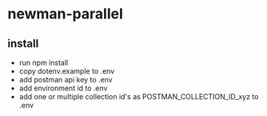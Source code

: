 # newman-parallel

## install
- run npm install
- copy dotenv.example to .env
- add postman api key to .env
- add environment id to .env
- add one or multiple collection id's as POSTMAN_COLLECTION_ID_xyz to .env
